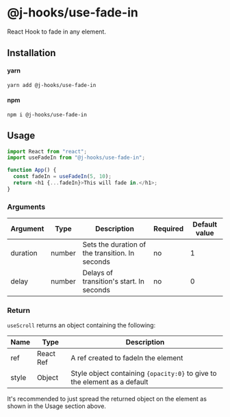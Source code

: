 # @j-hooks/use-fade-in

React Hook to fade in any element.

## Installation

#### yarn

`yarn add @j-hooks/use-fade-in`

#### npm

`npm i @j-hooks/use-fade-in`

## Usage

```js
import React from "react";
import useFadeIn from "@j-hooks/use-fade-in";

function App() {
  const fadeIn = useFadeIn(5, 10);
  return <h1 {...fadeIn}>This will fade in.</h1>;
}
```

### Arguments

| Argument | Type   | Description                                     | Required | Default value |
| -------- | ------ | ----------------------------------------------- | -------- | ------------- |
| duration | number | Sets the duration of the transition. In seconds | no       | 1             |
| delay    | number | Delays of transition's start. In seconds        | no       | 0             |

### Return

`useScroll` returns an object containing the following:

| Name  | Type      | Description                                                               |
| ----- | --------- | ------------------------------------------------------------------------- |
| ref   | React Ref | A ref created to fadeIn the element                                       |
| style | Object    | Style object containing `{opacity:0}` to give to the element as a default |

It's recommended to just spread the returned object on the element as shown in the Usage section above.
